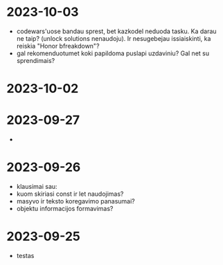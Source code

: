 # 2023-10-03
- codewars'uose bandau sprest, bet kazkodel neduoda tasku. Ka darau ne taip? (unlock solutions nenaudoju). Ir nesugebejau issiaiskinti, ka reiskia "Honor bfreakdown"?
- gal rekomenduotumet koki papildoma puslapi uzdaviniu? Gal net su sprendimais?
# 2023-10-02

# 2023-09-27
- 
# 2023-09-26
- klausimai sau:
- kuom skiriasi const ir let naudojimas?
- masyvo ir teksto koregavimo panasumai?
- objektu informacijos formavimas?

# 2023-09-25
- testas
